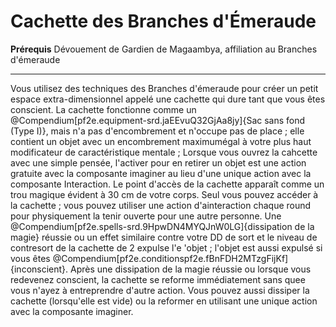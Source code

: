# Cachette des Branches d'Émeraude

<p><span id="ctl00_MainContent_DetailedOutput"><strong>Prérequis</strong> Dévouement de Gardien de Magaambya, affiliation au Branches d'émeraude<br></span></p>
<hr>
<p>Vous utilisez des techniques des Branches d'émeraude pour créer un petit espace extra-dimensionnel appelé une cachette qui dure tant que vous êtes conscient. La cachette fonctionne comme un @Compendium[pf2e.equipment-srd.jaEEvuQ32GjAa8jy]{Sac sans fond (Type I)}, mais n'a pas d'encombrement et n'occupe pas de place ; elle contient un objet avec un encombrement maximumégal à votre plus haut modificateur de caractéristique mentale ; Lorsque vous ouvrez la cahcette avec une simple pensée, l'activer pour en retirer un objet est une action gratuite avec la composante imaginer au lieu d'une unique action avec la composante Interaction. Le point d'accès de la cachette apparaît comme un trou magique évident à 30 cm de votre corps. Seul vous pouvez accéder à la cachette ; vous pouvez utiliser une action d'ainteraction chaque round pour physiquement la tenir ouverte pour une autre personne. Une @Compendium[pf2e.spells-srd.9HpwDN4MYQJnW0LG]{dissipation de la magie} réussie ou un effet similaire contre votre DD de sort et le niveau de contresort de la cachette de 2 expulse l'e 'objet ; l'objet est aussi expulsé si vous êtes @Compendium[pf2e.conditionspf2e.fBnFDH2MTzgFijKf]{inconscient}. Après une dissipation de la magie réussie ou lorsque vous redevenez conscient, la cachette se reforme immédiatement sans quee vous n'ayez à entreprendre d'autre action. Vous pouvez aussi dissiper la cachette (lorsqu'elle est vide) ou la reformer en utilisant une unique action avec la composante imaginer.&nbsp;</p>